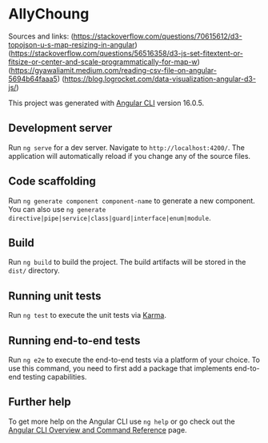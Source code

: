 # AllyChoung

Sources and links: 
(https://stackoverflow.com/questions/70615612/d3-topojson-u-s-map-resizing-in-angular)
(https://stackoverflow.com/questions/56516358/d3-js-set-fitextent-or-fitsize-or-center-and-scale-programmatically-for-map-w)
(https://gyawaliamit.medium.com/reading-csv-file-on-angular-5694b64faaa5)
(https://blog.logrocket.com/data-visualization-angular-d3-js/)

This project was generated with [Angular CLI](https://github.com/angular/angular-cli) version 16.0.5.

## Development server

Run `ng serve` for a dev server. Navigate to `http://localhost:4200/`. The application will automatically reload if you change any of the source files.

## Code scaffolding

Run `ng generate component component-name` to generate a new component. You can also use `ng generate directive|pipe|service|class|guard|interface|enum|module`.

## Build

Run `ng build` to build the project. The build artifacts will be stored in the `dist/` directory.

## Running unit tests

Run `ng test` to execute the unit tests via [Karma](https://karma-runner.github.io).

## Running end-to-end tests

Run `ng e2e` to execute the end-to-end tests via a platform of your choice. To use this command, you need to first add a package that implements end-to-end testing capabilities.

## Further help

To get more help on the Angular CLI use `ng help` or go check out the [Angular CLI Overview and Command Reference](https://angular.io/cli) page.
